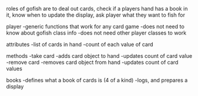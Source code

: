 roles of gofish are to deal out cards, check if a players hand has a book in it, know when to update the display, ask player what they want to fish for


player 
-generic functions that work for any card game 
-does not need to know about gofish class info
-does not need other player classes to work

attributes
-list of cards in hand
-count of each value of card

methods
-take card
    -adds card object to hand
    -updates count of card value
-remove card
    -removes card object from hand
    -updates count of card values

<!-- ---------------------------------------------------
===================================================
--------------------------------------------------- -->
books
-defines what a book of cards is (4 of a kind)
-logs, and prepares a display

